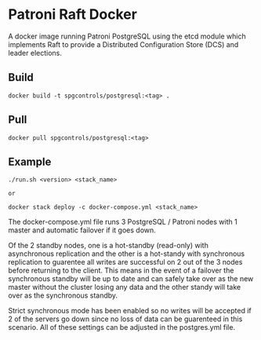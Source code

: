 # Patroni Raft Docker

A docker image running Patroni PostgreSQL using the etcd module which implements Raft to provide a Distributed Configuration Store (DCS) and leader elections.

## Build

```
docker build -t spgcontrols/postgresql:<tag> .
```

## Pull

```
docker pull spgcontrols/postgresql:<tag>
```

## Example

```
./run.sh <version> <stack_name>

or 

docker stack deploy -c docker-compose.yml <stack_name>
```

The docker-compose.yml file runs 3 PostgreSQL / Patroni nodes with 1 master and automatic failover if it goes down.

Of the 2 standby nodes, one is a hot-standby (read-only) with asynchronous replication and the other is a hot-standy with synchronous replication to guarentee all writes are successful on 2 out of the 3 nodes before returning to the client. This means in the event of a failover the synchronous standby will be up to date and can safely take over as the new master without the cluster losing any data and the other standy will take over as the synchronous standby.

Strict synchronous mode has been enabled so no writes will be accepted if 2 of the servers go down since no loss of data can be guarenteed in this scenario. All of these settings can be adjusted in the postgres.yml file.